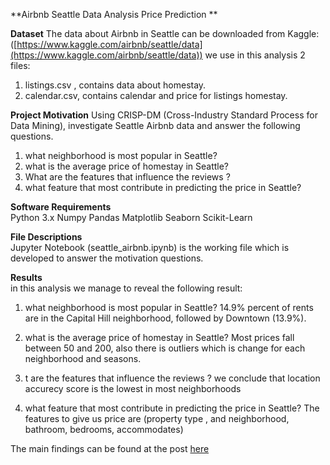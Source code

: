 
**Airbnb Seattle Data Analysis Price Prediction **

**Dataset**  The data about Airbnb in Seattle can be downloaded from Kaggle: ([https://www.kaggle.com/airbnb/seattle/data](https://www.kaggle.com/airbnb/seattle/data)) we use in this analysis 2 files:

1.  listings.csv , contains data about homestay.
2.  calendar.csv, contains calendar and price for listings homestay.

**Project Motivation**  Using CRISP-DM (Cross-Industry Standard Process for Data Mining), investigate Seattle Airbnb data and answer the following questions.

1.  what neighborhood is most popular in Seattle?
2.  what is the average price of homestay in Seattle?
3.  What are the features that influence the reviews ?
4.  what feature that most contribute in predicting the price in Seattle?

**Software Requirements**  
Python 3.x Numpy Pandas Matplotlib Seaborn Scikit-Learn

**File Descriptions**  
Jupyter Notebook (seattle_airbnb.ipynb) is the working file which is developed to answer the motivation questions.

**Results**  
in this analysis we manage to reveal the following result:

1.  what neighborhood is most popular in Seattle? 
14.9% percent of rents are in the Capital Hill neighborhood, followed by Downtown (13.9%).
    
2.  what is the average price of homestay in Seattle? 
Most prices fall between 50 and 200, also there is outliers which is change for each neighborhood and seasons.
    
3.  t are the features that influence the reviews ? 
we conclude that location accurecy score is the lowest in most neighborhoods
    
4.  what feature that most contribute in predicting the price in Seattle? 
The features to give us price are (property type , and neighborhood, bathroom, bedrooms, accommodates)
    

The main findings can be found at the post  [here](https://medium.com/@maleksaati/seattle-airbnbs-data-analysis-132c9d74d13a)
